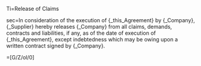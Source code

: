 Ti=Release of Claims

sec=In consideration of the execution of {_this_Agreement} by {_Company}, {_Supplier} hereby releases {_Company} from all claims, demands, contracts and liabilities, if any, as of the date of execution of {_this_Agreement}, except indebtedness which may be owing upon a written contract signed by {_Company}.

=[G/Z/ol/0]

